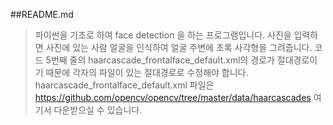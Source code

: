 ##README.md

> 파이썬을 기초로 하여 face detection 을 하는 프로그램입니다.
> 사진을 입력하면 사진에 있는 사람 얼굴을 인식하여 얼굴 주변에 초록 사각형을 그려줍니다.
> 코드 5번째 줄의 haarcascade_frontalface_default.xml의 경로가 절대경로이기 때문에 각자의 파일이 있는 절대경로로 수정해야 합니다.
> haarcascade_frontalface_default.xml 파일은 https://github.com/opencv/opencv/tree/master/data/haarcascades 여기서 다운받으실 수 있습니다.